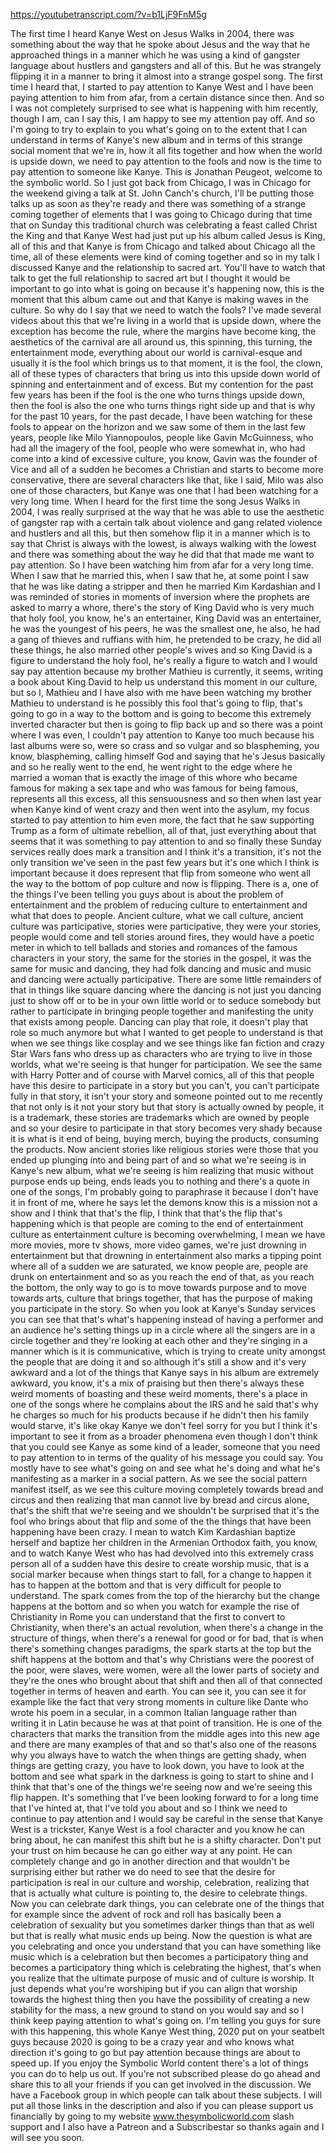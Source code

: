https://youtubetranscript.com/?v=b1LjF9FnM5g

 The first time I heard Kanye West on Jesus Walks in 2004, there was something about the way that he spoke about Jesus and the way that he approached things in a manner which he was using a kind of gangster language about hustlers and gangsters and all of this. But he was strangely flipping it in a manner to bring it almost into a strange gospel song. The first time I heard that, I started to pay attention to Kanye West and I have been paying attention to him from afar, from a certain distance since then. And so I was not completely surprised to see what is happening with him recently, though I am, can I say this, I am happy to see my attention pay off. And so I'm going to try to explain to you what's going on to the extent that I can understand in terms of Kanye's new album and in terms of this strange social moment that we're in, how it all fits together and how when the world is upside down, we need to pay attention to the fools and now is the time to pay attention to someone like Kanye. This is Jonathan Peugeot, welcome to the symbolic world. So I just got back from Chicago, I was in Chicago for the weekend giving a talk at St. John Canch's church, I'll be putting those talks up as soon as they're ready and there was something of a strange coming together of elements that I was going to Chicago during that time that on Sunday this traditional church was celebrating a feast called Christ the King and that Kanye West had just put up his album called Jesus is King, all of this and that Kanye is from Chicago and talked about Chicago all the time, all of these elements were kind of coming together and so in my talk I discussed Kanye and the relationship to sacred art. You'll have to watch that talk to get the full relationship to sacred art but I thought it would be important to go into what is going on because it's happening now, this is the moment that this album came out and that Kanye is making waves in the culture. So why do I say that we need to watch the fools? I've made several videos about this that we're living in a world that is upside down, where the exception has become the rule, where the margins have become king, the aesthetics of the carnival are all around us, this spinning, this turning, the entertainment mode, everything about our world is carnival-esque and usually it is the fool which brings us to that moment, it is the fool, the clown, all of these types of characters that bring us into this upside down world of spinning and entertainment and of excess. But my contention for the past few years has been if the fool is the one who turns things upside down, then the fool is also the one who turns things right side up and that is why for the past 10 years, for the past decade, I have been watching for these fools to appear on the horizon and we saw some of them in the last few years, people like Milo Yiannopoulos, people like Gavin McGuinness, who had all the imagery of the fool, people who were somewhat in, who had come into a kind of excessive culture, you know, Gavin was the founder of Vice and all of a sudden he becomes a Christian and starts to become more conservative, there are several characters like that, like I said, Milo was also one of those characters, but Kanye was one that I had been watching for a very long time. When I heard for the first time the song Jesus Walks in 2004, I was really surprised at the way that he was able to use the aesthetic of gangster rap with a certain talk about violence and gang related violence and hustlers and all this, but then somehow flip it in a manner which is to say that Christ is always with the lowest, is always walking with the lowest and there was something about the way he did that that made me want to pay attention. So I have been watching him from afar for a very long time. When I saw that he married this, when I saw that he, at some point I saw that he was like dating a stripper and then he married Kim Kardashian and I was reminded of stories in moments of inversion where the prophets are asked to marry a whore, there's the story of King David who is very much that holy fool, you know, he's an entertainer, King David was an entertainer, he was the youngest of his peers, he was the smallest one, he also, he had a gang of thieves and ruffians with him, he pretended to be crazy, he did all these things, he also married other people's wives and so King David is a figure to understand the holy fool, he's really a figure to watch and I would say pay attention because my brother Mathieu is currently, it seems, writing a book about King David to help us understand this moment in our culture, but so I, Mathieu and I have also with me have been watching my brother Mathieu to understand is he possibly this fool that's going to flip, that's going to go in a way to the bottom and is going to become this extremely inverted character but then is going to flip back up and so there was a point where I was even, I couldn't pay attention to Kanye too much because his last albums were so, were so crass and so vulgar and so blaspheming, you know, blaspheming, calling himself God and saying that he's Jesus basically and so he really went to the end, he went right to the edge where he married a woman that is exactly the image of this whore who became famous for making a sex tape and who was famous for being famous, represents all this excess, all this sensuousness and so then when last year when Kanye kind of went crazy and then went into the asylum, my focus started to pay attention to him even more, the fact that he saw supporting Trump as a form of ultimate rebellion, all of that, just everything about that seems that it was something to pay attention to and so finally these Sunday services really does mark a transition and I think it's a transition, it's not the only transition we've seen in the past few years but it's one which I think is important because it does represent that flip from someone who went all the way to the bottom of pop culture and now is flipping. There is a, one of the things I've been telling you guys about is about the problem of entertainment and the problem of reducing culture to entertainment and what that does to people. Ancient culture, what we call culture, ancient culture was participative, stories were participative, they were your stories, people would come and tell stories around fires, they would have a poetic meter in which to tell ballads and stories and romances of the famous characters in your story, the same for the stories in the gospel, it was the same for music and dancing, they had folk dancing and music and music and dancing were actually participative. There are some little remainders of that in things like square dancing where the dancing is not just you dancing just to show off or to be in your own little world or to seduce somebody but rather to participate in bringing people together and manifesting the unity that exists among people. Dancing can play that role, it doesn't play that role so much anymore but what I wanted to get people to understand is that when we see things like cosplay and we see things like fan fiction and crazy Star Wars fans who dress up as characters who are trying to live in those worlds, what we're seeing is that hunger for participation. We see the same with Harry Potter and of course with Marvel comics, all of this that people have this desire to participate in a story but you can't, you can't participate fully in that story, it isn't your story and someone pointed out to me recently that not only is it not your story but that story is actually owned by people, it is a trademark, these stories are trademarks which are owned by people and so your desire to participate in that story becomes very shady because it is what is it end of being, buying merch, buying the products, consuming the products. Now ancient stories like religious stories were those that you ended up plunging into and being part of and so what we're seeing is in Kanye's new album, what we're seeing is him realizing that music without purpose ends up being, ends leads you to nothing and there's a quote in one of the songs, I'm probably going to paraphrase it because I don't have it in front of me, where he says let the demons know this is a mission not a show and I think that that's the flip, I think that that's the flip that's happening which is that people are coming to the end of entertainment culture as entertainment culture is becoming overwhelming, I mean we have more movies, more tv shows, more video games, we're just drowning in entertainment but that drowning in entertainment also marks a tipping point where all of a sudden we are saturated, we know people are, people are drunk on entertainment and so as you reach the end of that, as you reach the bottom, the only way to go is to move towards purpose and to move towards arts, culture that brings together, that has the purpose of making you participate in the story. So when you look at Kanye's Sunday services you can see that that's what's happening instead of having a performer and an audience he's setting things up in a circle where all the singers are in a circle together and they're looking at each other and they're singing in a manner which is it is communicative, which is trying to create unity amongst the people that are doing it and so although it's still a show and it's very awkward and a lot of the things that Kanye says in his album are extremely awkward, you know, it's a mix of praising but then there's always these weird moments of boasting and these weird moments, there's a place in one of the songs where he complains about the IRS and he said that's why he charges so much for his products because if he didn't then his family would starve, it's like okay Kanye we don't feel sorry for you but I think it's important to see it from as a broader phenomena even though I don't think that you could see Kanye as some kind of a leader, someone that you need to pay attention to in terms of the quality of his message you could say. You mostly have to see what's going on and see what he's doing and what he's manifesting as a marker in a social pattern. As we see the social pattern manifest itself, as we see this culture moving completely towards bread and circus and then realizing that man cannot live by bread and circus alone, that's the shift that we're seeing and we shouldn't be surprised that it's the fool who brings about that flip and some of the the things that have been happening have been crazy. I mean to watch Kim Kardashian baptize herself and baptize her children in the Armenian Orthodox faith, you know, and to watch Kanye West who has had devolved into this extremely crass person all of a sudden have this desire to create worship music, that is a social marker because when things start to fall, for a change to happen it has to happen at the bottom and that is very difficult for people to understand. The spark comes from the top of the hierarchy but the change happens at the bottom and so when you watch for example the rise of Christianity in Rome you can understand that the first to convert to Christianity, when there's an actual revolution, when there's a change in the structure of things, when there's a renewal for good or for bad, that is when there's something changes paradigms, the spark starts at the top but the shift happens at the bottom and that's why Christians were the poorest of the poor, were slaves, were women, were all the lower parts of society and they're the ones who brought about that shift and then all of that connected together in terms of heaven and earth. You can see it, you can see it for example like the fact that very strong moments in culture like Dante who wrote his poem in a secular, in a common Italian language rather than writing it in Latin because he was at that point of transition. He is one of the characters that marks the transition from the middle ages into this new age and there are many examples of that and so that's also one of the reasons why you always have to watch the when things are getting shady, when things are getting crazy, you have to look down, you have to look at the bottom and see what spark in the darkness is going to start to shine and I think that that's one of the things we're seeing now and we're seeing this flip happen. It's something that I've been looking forward to for a long time that I've hinted at, that I've told you about and so I think we need to continue to pay attention and I would say be careful in the sense that Kanye West is a trickster, Kanye West is a fool character and you know he can bring about, he can manifest this shift but he is a shifty character. Don't put your trust on him because he can go either way at any point. He can completely change and go in another direction and that wouldn't be surprising either but rather we do need to see that the desire for participation is real in our culture and worship, celebration, realizing that that is actually what culture is pointing to, the desire to celebrate things. Now you can celebrate dark things, you can celebrate one of the things that for example since the advent of rock and roll has basically been a celebration of sexuality but you sometimes darker things than that as well but that is really what music ends up being. Now the question is what are you celebrating and once you understand that you can have something like music which is a celebration but then becomes a participatory thing and becomes a participatory thing which is celebrating the highest, that's when you realize that the ultimate purpose of music and of culture is worship. It just depends what you're worshiping but if you can align that worship towards the highest thing then you have the possibility of creating a new stability for the mass, a new ground to stand on you would say and so I think keep paying attention to what's going on. I'm telling you guys for sure with this happening, this whole Kanye West thing, 2020 put on your seatbelt guys because 2020 is going to be a crazy year and who knows what direction it's going to go but pay attention because things are about to speed up. If you enjoy the Symbolic World content there's a lot of things you can do to help us out. If you're not subscribed please do go ahead and share this to all your friends if you can get involved in the discussion. We have a Facebook group in which people can talk about these subjects. I will put all those links in the description and also if you can please support us financially by going to my website www.thesymbolicworld.com slash support and I also have a Patreon and a Subscribestar so thanks again and I will see you soon.